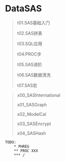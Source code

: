 # DataSAS

> t01.SAS基础入门
>
> t02.SAS拼表
>
> t03.SQL应用
>
> t04.PROC步
>
> t05.SAS进阶
>
> t06.SAS数据清洗
>
> t07.SAS宏

> x00_SASInternational
>
> x01_SASGraph
>
> x02_ModelCal
>
> x03_SASEncrypt
>
> x04_SASHash
>

```
TODO:
    * PHREG
    ** PROC XXX 
    *** /
```


